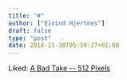 ```yaml
---
title: "#"
author: ["Eivind Hjertnes"]
draft: false
type: "post"
date: 2018-11-30T05:59:27+01:00
---
```


Liked: [A Bad Take -- 512
Pixels](https://512pixels.net/2018/11/a-bad-take/)
